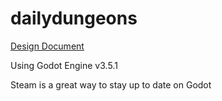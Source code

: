 # dailydungeons

[Design Document](https://docs.google.com/document/d/1vKGmTa8XdrN3arK2PMOAUYALrOcEzaPfGFZZ5bPPOIo/edit)

Using Godot Engine v3.5.1

Steam is a great way to stay up to date on Godot
